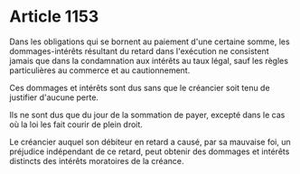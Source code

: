 # Article 1153

Dans les obligations qui se bornent au paiement d'une certaine somme, les dommages-intérêts résultant du retard dans l'exécution ne consistent jamais que dans la condamnation aux intérêts au taux légal, sauf les règles particulières au commerce et au cautionnement.

Ces dommages et intérêts sont dus sans que le créancier soit tenu de justifier d'aucune perte.

Ils ne sont dus que du jour de la sommation de payer, excepté dans le cas où la loi les fait courir de plein droit.

Le créancier auquel son débiteur en retard a causé, par sa mauvaise foi, un préjudice indépendant de ce retard, peut obtenir des dommages et intérêts distincts des intérêts moratoires de la créance.
